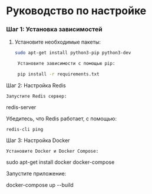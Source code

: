 # Руководство по настройке

### Шаг 1: Установка зависимостей
1. Установите необходимые пакеты:
   ```bash
   sudo apt-get install python3-pip python3-dev

    Установите зависимости с помощью pip:

    pip install -r requirements.txt

Шаг 2: Настройка Redis

    Запустите Redis сервер:

redis-server

Убедитесь, что Redis работает, с помощью:

    redis-cli ping

Шаг 3: Настройка Docker

    Установите Docker и Docker Compose:

sudo apt-get install docker docker-compose

Запустите приложение:

docker-compose up --build
